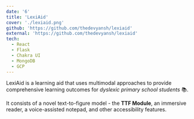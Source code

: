 ```yaml
---
date: '6'
title: 'LexiAid'
cover: './lexiaid.png'
github: 'https://github.com/thedevyansh/lexiaid'
external: 'https://github.com/thedevyansh/lexiaid'
tech:
  - React
  - Flask
  - Chakra UI
  - MongoDB
  - GCP
---
```


LexiAid is a learning aid that uses multimodal approaches to provide comprehensive learning outcomes for _dyslexic primary school students_ 📚.

It consists of a novel text-to-figure model - the **TTF Module**, an immersive reader, a voice-assisted notepad, and other accessibility features.
